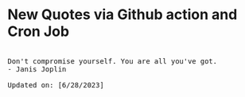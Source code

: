 # New Quotes via Github action and Cron Job

<pre>
<!-- #quote -->
Don't compromise yourself. You are all you've got.
- Janis Joplin

Updated on: [6/28/2023]
<!-- #quoteEnd -->
</pre>
